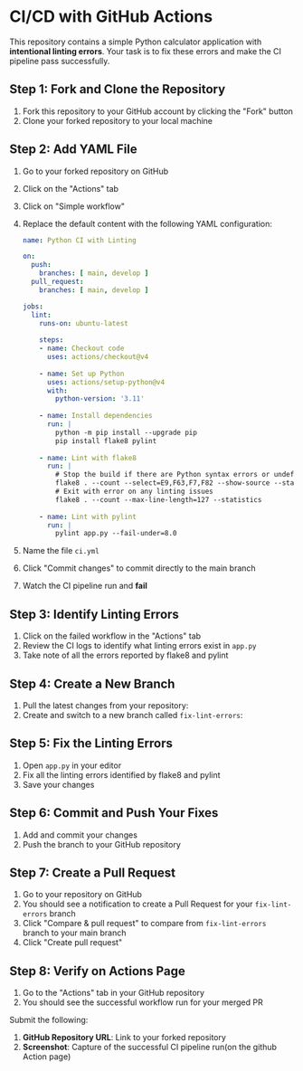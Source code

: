 # CI/CD with GitHub Actions

This repository contains a simple Python calculator application with **intentional linting errors**. Your task is to fix these errors and make the CI pipeline pass successfully.

## Step 1: Fork and Clone the Repository

1. Fork this repository to your GitHub account by clicking the "Fork" button
2. Clone your forked repository to your local machine

## Step 2: Add YAML File

1. Go to your forked repository on GitHub
2. Click on the "Actions" tab
3. Click on "Simple workflow"
4. Replace the default content with the following YAML configuration:
   ```yaml
   name: Python CI with Linting

   on:
     push:
       branches: [ main, develop ]
     pull_request:
       branches: [ main, develop ]

   jobs:
     lint:
       runs-on: ubuntu-latest
       
       steps:
       - name: Checkout code
         uses: actions/checkout@v4
       
       - name: Set up Python
         uses: actions/setup-python@v4
         with:
           python-version: '3.11'
       
       - name: Install dependencies
         run: |
           python -m pip install --upgrade pip
           pip install flake8 pylint
       
       - name: Lint with flake8
         run: |
           # Stop the build if there are Python syntax errors or undefined names
           flake8 . --count --select=E9,F63,F7,F82 --show-source --statistics
           # Exit with error on any linting issues
           flake8 . --count --max-line-length=127 --statistics
       
       - name: Lint with pylint
         run: |
           pylint app.py --fail-under=8.0
   ```

5. Name the file `ci.yml` 
6. Click "Commit changes" to commit directly to the main branch
7. Watch the CI pipeline run and **fail**

## Step 3: Identify Linting Errors

1. Click on the failed workflow in the "Actions" tab
2. Review the CI logs to identify what linting errors exist in `app.py`
3. Take note of all the errors reported by flake8 and pylint

## Step 4: Create a New Branch

1. Pull the latest changes from your repository:
2. Create and switch to a new branch called `fix-lint-errors`:


## Step 5: Fix the Linting Errors

1. Open `app.py` in your editor
2. Fix all the linting errors identified by flake8 and pylint
3. Save your changes

## Step 6: Commit and Push Your Fixes

1. Add and commit your changes
2. Push the branch to your GitHub repository

## Step 7: Create a Pull Request
1. Go to your repository on GitHub
2. You should see a notification to create a Pull Request for your `fix-lint-errors` branch
3. Click "Compare & pull request" to compare from `fix-lint-errors` branch to your main branch
5. Click "Create pull request"

## Step 8: Verify on Actions Page
1. Go to the "Actions" tab in your GitHub repository
2. You should see the successful workflow run for your merged PR

Submit the following:

1. **GitHub Repository URL**: Link to your forked repository
2. **Screenshot**: Capture of the successful CI pipeline run(on the github Action page)
